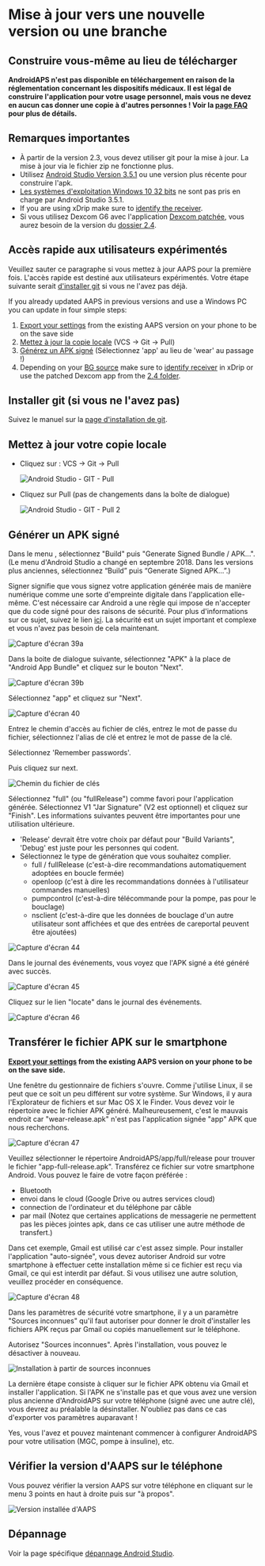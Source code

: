 # Mise à jour vers une nouvelle version ou une branche

## Construire vous-même au lieu de télécharger

**AndroidAPS n'est pas disponible en téléchargement en raison de la réglementation concernant les dispositifs médicaux. Il est légal de construire l'application pour votre usage personnel, mais vous ne devez en aucun cas donner une copie à d'autres personnes ! Voir la [page FAQ](../Getting-Started/FAQ.md) pour plus de détails.**

## Remarques importantes

* À partir de la version 2.3, vous devez utiliser git pour la mise à jour. La mise à jour via le fichier zip ne fonctionne plus.
* Utilisez [Android Studio Version 3.5.1](https://developer.android.com/studio/) ou une version plus récente pour construire l'apk.
* [Les systèmes d'exploitation Windows 10 32 bits](../Installing-AndroidAPS/troubleshooting_androidstudio#unable-to-start-daemon-process) ne sont pas pris en charge par Android Studio 3.5.1.
* If you are using xDrip make sure to [identify the receiver](../Configuration/xdrip#identify-receiver).
* Si vous utilisez Dexcom G6 avec l'application [Dexcom patchée](../Hardware/DexcomG6#if-using-g6-with-patched-dexcom-app), vous aurez besoin de la version du [dossier 2.4](https://github.com/dexcomapp/dexcomapp/tree/master/2.4).

## Accès rapide aux utilisateurs expérimentés

Veuillez sauter ce paragraphe si vous mettez à jour AAPS pour la première fois. L'accès rapide est destiné aux utilisateurs expérimentés. Votre étape suivante serait [d'installer git](../Installing-AndroidAPS/git-install.rst) si vous ne l'avez pas déjà.

If you already updated AAPS in previous versions and use a Windows PC you can update in four simple steps:

1. [Export your settings](../Usage/ExportImportSettings#how-to-export-settings) from the existing AAPS version on your phone to be on the save side
2. [Mettez à jour la copie locale](../Installing-AndroidAPS/Update-to-new-version#update-your-local-copy) (VCS -> Git -> Pull)
3. [Générez un APK signé](../Installing-AndroidAPS/Update-to-new-version#generate-signed-apk) (Sélectionnez 'app' au lieu de 'wear' au passage !)
4. Depending on your [BG source](../Configuration/BG-Source.rst) make sure to [identify receiver](../Configuration/xdrip#identify-receiver) in xDrip or use the patched Dexcom app from the [2.4 folder](https://github.com/dexcomapp/dexcomapp/tree/master/2.4).

## Installer git (si vous ne l'avez pas)

Suivez le manuel sur la [page d'installation de git](../Installing-AndroidAPS/git-install.rst).

## Mettez à jour votre copie locale

* Cliquez sur : VCS -> Git -> Pull
  
  ![Android Studio - GIT - Pull](../images/Update_Pull.png)

* Cliquez sur Pull (pas de changements dans la boîte de dialogue)
  
  ![Android Studio - GIT - Pull 2](../images/Update_Pull2.png)

## Générer un APK signé

<!--- Text is maintained in page building-apk.md ---> Dans le menu , sélectionnez "Build" puis "Generate Signed Bundle / APK...". (Le menu d'Android Studio a changé en septembre 2018. Dans les versions plus anciennes, sélectionnez “Build” puis “Generate Signed APK...”.)

Signer signifie que vous signez votre application générée mais de manière numérique comme une sorte d'empreinte digitale dans l'application elle-même. C'est nécessaire car Android a une règle qui impose de n'accepter que du code signé pour des raisons de sécurité. Pour plus d'informations sur ce sujet, suivez le lien [ici](https://developer.android.com/studio/publish/app-signing.html#generate-key). La sécurité est un sujet important et complexe et vous n'avez pas besoin de cela maintenant.

![Capture d'écran 39a](../images/Installation_Screenshot_39a.PNG)

Dans la boite de dialogue suivante, sélectionnez "APK" à la place de "Android App Bundle" et cliquez sur le bouton "Next".

![Capture d'écran 39b](../images/Installation_Screenshot_39b.PNG)

Sélectionnez "app" et cliquez sur "Next".

![Capture d'écran 40](../images/Installation_Screenshot_40.png)

Entrez le chemin d'accès au fichier de clés, entrez le mot de passe du fichier, sélectionnez l'alias de clé et entrez le mot de passe de la clé.

Sélectionnez 'Remember passwords'.

Puis cliquez sur next.

![Chemin du fichier de clés](../images/KeystorePathUpdate.PNG)

Sélectionnez "full" (ou "fullRelease") comme favori pour l'application générée. Sélectionnez V1 "Jar Signature" (V2 est optionnel) et cliquez sur "Finish". Les informations suivantes peuvent être importantes pour une utilisation ultérieure.

* 'Release' devrait être votre choix par défaut pour "Build Variants", 'Debug' est juste pour les personnes qui codent.
* Sélectionnez le type de génération que vous souhaitez complier. 
  * full / fullRelease (c'est-à-dire recommandations automatiquement adoptées en boucle fermée)
  * openloop (c'est à dire les recommandations données à l'utilisateur commandes manuelles)
  * pumpcontrol (c'est-à-dire télécommande pour la pompe, pas pour le bouclage)
  * nsclient (c'est-à-dire que les données de bouclage d'un autre utilisateur sont affichées et que des entrées de careportal peuvent être ajoutées)

![Capture d'écran 44](../images/Installation_Screenshot_44.png)

Dans le journal des événements, vous voyez que l'APK signé a été généré avec succès.

![Capture d'écran 45](../images/Installation_Screenshot_45.png)

Cliquez sur le lien "locate" dans le journal des événements.

![Capture d'écran 46](../images/Installation_Screenshot_46.png)

## Transférer le fichier APK sur le smartphone

**[Export your settings](../Usage/ExportImportSettings#how-to-export-settings) from the existing AAPS version on your phone to be on the save side.**

<!--- Text is maintained in page building-apk.md ---> Une fenêtre du gestionnaire de fichiers s'ouvre. Comme j'utilise Linux, il se peut que ce soit un peu différent sur votre système. Sur Windows, il y aura l'Explorateur de fichiers et sur Mac OS X le Finder. Vous devez voir le répertoire avec le fichier APK généré. Malheureusement, c'est le mauvais endroit car "wear-release.apk" n'est pas l'application signée "app" APK que nous recherchons.

![Capture d'écran 47](../images/Installation_Screenshot_47.png)

Veuillez sélectionner le répertoire AndroidAPS/app/full/release pour trouver le fichier "app-full-release.apk". Transférez ce fichier sur votre smartphone Android. Vous pouvez le faire de votre façon préférée :

* Bluetooth
* envoi dans le cloud (Google Drive ou autres services cloud)
* connection de l'ordinateur et du téléphone par câble 
* par mail (Notez que certaines applications de messagerie ne permettent pas les pièces jointes apk, dans ce cas utiliser une autre méthode de transfert.)

Dans cet exemple, Gmail est utilisé car c'est assez simple. Pour installer l'application "auto-signée", vous devez autoriser Android sur votre smartphone à effectuer cette installation même si ce fichier est reçu via Gmail, ce qui est interdit par défaut. Si vous utilisez une autre solution, veuillez procéder en conséquence.

![Capture d'écran 48](../images/Installation_Screenshot_48.png)

Dans les paramètres de sécurité votre smartphone, il y a un paramètre "Sources inconnues" qu'il faut autoriser pour donner le droit d'installer les fichiers APK reçus par Gmail ou copiés manuellement sur le téléphone.

Autorisez "Sources inconnues". Après l'installation, vous pouvez le désactiver à nouveau.

![Installation à partir de sources inconnues](../images/Installation_Screenshot_49-50.png)

La dernière étape consiste à cliquer sur le fichier APK obtenu via Gmail et installer l'application. Si l'APK ne s'installe pas et que vous avez une version plus ancienne d'AndroidAPS sur votre téléphone (signé avec une autre clé), vous devrez au préalable la désinstaller. N'oubliez pas dans ce cas d'exporter vos paramètres auparavant !

Yes, vous l'avez et pouvez maintenant commencer à configurer AndroidAPS pour votre utilisation (MGC, pompe à insuline), etc.

## Vérifier la version d'AAPS sur le téléphone

Vous pouvez vérifier la version AAPS sur votre téléphone en cliquant sur le menu 3 points en haut à droite puis sur "à propos".

![Version installée d'AAPS](../images/Update_VersionCheck.png)

## Dépannage

Voir la page spécifique [dépannage Android Studio](../Installing-AndroidAPS/troubleshooting_androidstudio.rst).